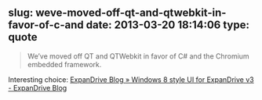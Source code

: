 slug: weve-moved-off-qt-and-qtwebkit-in-favor-of-c-and
date: 2013-03-20 18:14:06
type: quote
---

> We’ve moved off QT and QTWebkit in favor of C# and the Chromium embedded framework.

Interesting choice: [ExpanDrive Blog » Windows 8 style UI for ExpanDrive v3 - ExpanDrive Blog](http://blog.expandrive.com/2013/03/19/windows-8-style-ui-for-expandrive-v3/)
